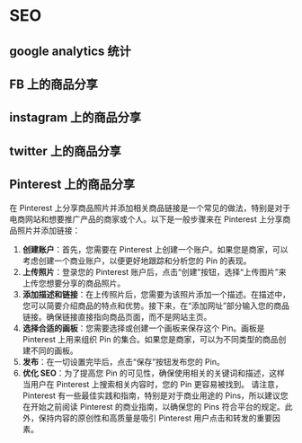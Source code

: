 # SEO



## google analytics 统计


## 


## FB 上的商品分享



## instagram 上的商品分享



## twitter 上的商品分享






## Pinterest 上的商品分享

在 Pinterest 上分享商品照片并添加相关商品链接是一个常见的做法，特别是对于电商网站和想要推广产品的商家或个人。以下是一般步骤来在 Pinterest 上分享商品照片并添加链接：
1. **创建账户**：首先，您需要在 Pinterest 上创建一个账户。如果您是商家，可以考虑创建一个商业账户，以便更好地跟踪和分析您的 Pin 的表现。
2. **上传照片**：登录您的 Pinterest 账户后，点击“创建”按钮，选择“上传图片”来上传您想要分享的商品照片。
3. **添加描述和链接**：在上传照片后，您需要为该照片添加一个描述。在描述中，您可以简要介绍商品的特点和优势。接下来，在“添加网址”部分输入您的商品链接。确保链接直接指向商品页面，而不是网站主页。
4. **选择合适的画板**：您需要选择或创建一个画板来保存这个 Pin。画板是 Pinterest 上用来组织 Pin 的集合。如果您是商家，可以为不同类型的商品创建不同的画板。
5. **发布**：在一切设置完毕后，点击“保存”按钮发布您的 Pin。
6. **优化 SEO**：为了提高您 Pin 的可见性，确保使用相关的关键词和描述，这样当用户在 Pinterest 上搜索相关内容时，您的 Pin 更容易被找到。
请注意，Pinterest 有一些最佳实践和指南，特别是对于商业用途的 Pins，所以建议您在开始之前阅读 Pinterest 的商业指南，以确保您的 Pins 符合平台的规定。此外，保持内容的原创性和高质量是吸引 Pinterest 用户点击和转发的重要因素。

